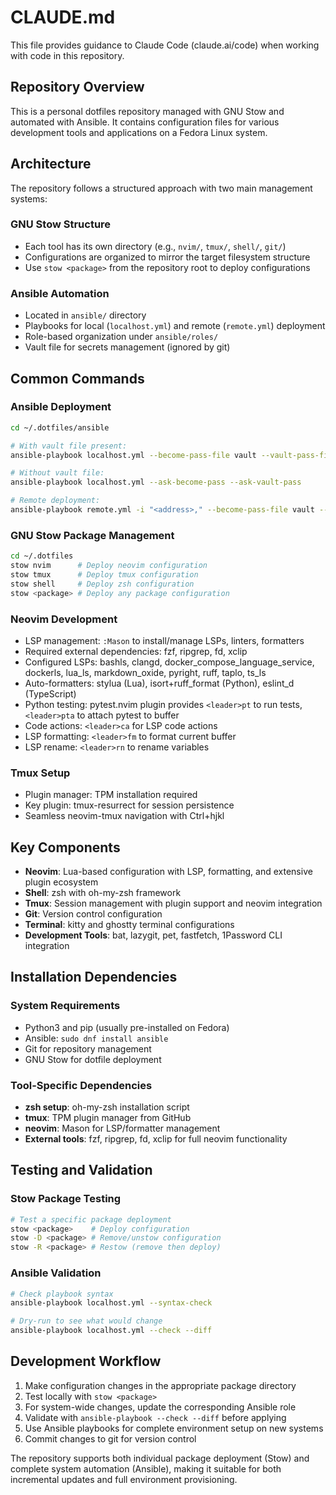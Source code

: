 # CLAUDE.md

This file provides guidance to Claude Code (claude.ai/code) when working with code in this repository.

## Repository Overview

This is a personal dotfiles repository managed with GNU Stow and automated with Ansible. It contains configuration files for various development tools and applications on a Fedora Linux system.

## Architecture

The repository follows a structured approach with two main management systems:

### GNU Stow Structure
- Each tool has its own directory (e.g., `nvim/`, `tmux/`, `shell/`, `git/`)
- Configurations are organized to mirror the target filesystem structure
- Use `stow <package>` from the repository root to deploy configurations

### Ansible Automation
- Located in `ansible/` directory
- Playbooks for local (`localhost.yml`) and remote (`remote.yml`) deployment
- Role-based organization under `ansible/roles/`
- Vault file for secrets management (ignored by git)

## Common Commands

### Ansible Deployment
```bash
cd ~/.dotfiles/ansible

# With vault file present:
ansible-playbook localhost.yml --become-pass-file vault --vault-pass-file vault

# Without vault file:
ansible-playbook localhost.yml --ask-become-pass --ask-vault-pass

# Remote deployment:
ansible-playbook remote.yml -i "<address>," --become-pass-file vault --vault-pass-file vault
```

### GNU Stow Package Management
```bash
cd ~/.dotfiles
stow nvim      # Deploy neovim configuration
stow tmux      # Deploy tmux configuration
stow shell     # Deploy zsh configuration
stow <package> # Deploy any package configuration
```

### Neovim Development
- LSP management: `:Mason` to install/manage LSPs, linters, formatters
- Required external dependencies: fzf, ripgrep, fd, xclip
- Configured LSPs: bashls, clangd, docker_compose_language_service, dockerls, lua_ls, markdown_oxide, pyright, ruff, taplo, ts_ls
- Auto-formatters: stylua (Lua), isort+ruff_format (Python), eslint_d (TypeScript)
- Python testing: pytest.nvim plugin provides `<leader>pt` to run tests, `<leader>pta` to attach pytest to buffer
- Code actions: `<leader>ca` for LSP code actions
- LSP formatting: `<leader>fm` to format current buffer
- LSP rename: `<leader>rn` to rename variables

### Tmux Setup
- Plugin manager: TPM installation required
- Key plugin: tmux-resurrect for session persistence
- Seamless neovim-tmux navigation with Ctrl+hjkl

## Key Components

- **Neovim**: Lua-based configuration with LSP, formatting, and extensive plugin ecosystem
- **Shell**: zsh with oh-my-zsh framework
- **Tmux**: Session management with plugin support and neovim integration
- **Git**: Version control configuration
- **Terminal**: kitty and ghostty terminal configurations
- **Development Tools**: bat, lazygit, pet, fastfetch, 1Password CLI integration

## Installation Dependencies

### System Requirements
- Python3 and pip (usually pre-installed on Fedora)
- Ansible: `sudo dnf install ansible`
- Git for repository management
- GNU Stow for dotfile deployment

### Tool-Specific Dependencies
- **zsh setup**: oh-my-zsh installation script
- **tmux**: TPM plugin manager from GitHub
- **neovim**: Mason for LSP/formatter management
- **External tools**: fzf, ripgrep, fd, xclip for full neovim functionality

## Testing and Validation

### Stow Package Testing
```bash
# Test a specific package deployment
stow <package>    # Deploy configuration
stow -D <package> # Remove/unstow configuration
stow -R <package> # Restow (remove then deploy)
```

### Ansible Validation
```bash
# Check playbook syntax
ansible-playbook localhost.yml --syntax-check

# Dry-run to see what would change
ansible-playbook localhost.yml --check --diff
```

## Development Workflow

1. Make configuration changes in the appropriate package directory
2. Test locally with `stow <package>` 
3. For system-wide changes, update the corresponding Ansible role
4. Validate with `ansible-playbook --check --diff` before applying
5. Use Ansible playbooks for complete environment setup on new systems
6. Commit changes to git for version control

The repository supports both individual package deployment (Stow) and complete system automation (Ansible), making it suitable for both incremental updates and full environment provisioning.
